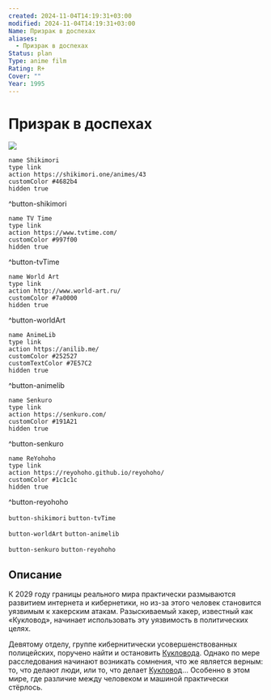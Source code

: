 ```yaml
---
created: 2024-11-04T14:19:31+03:00
modified: 2024-11-04T14:19:31+03:00
Name: Призрак в доспехах
aliases:
  - Призрак в доспехах
Status: plan
Type: anime film
Rating: R+
Cover: ""
Year: 1995
---
```


# Призрак в доспехах

![](https://nyaa.shikimori.one/uploads/poster/animes/43/0acf43512a36deb58bda4dd40d326ff0.jpeg)

```button
name Shikimori
type link
action https://shikimori.one/animes/43
customColor #4682b4
hidden true
```
^button-shikimori

```button
name TV Time
type link
action https://www.tvtime.com/
customColor #997f00
hidden true
```
^button-tvTime

```button
name World Art
type link
action http://www.world-art.ru/
customColor #7a0000
hidden true
```
^button-worldArt

```button
name AnimeLib
type link
action https://anilib.me/
customColor #252527
customTextColor #7E57C2
hidden true
```
^button-animelib

```button
name Senkuro
type link
action https://senkuro.com/
customColor #191A21
hidden true
```
^button-senkuro

```button
name ReYohoho
type link
action https://reyohoho.github.io/reyohoho/
customColor #1c1c1c
hidden true
```
^button-reyohoho

`button-shikimori` `button-tvTime`

`button-worldArt` `button-animelib`

`button-senkuro` `button-reyohoho`

## Описание

К 2029 году границы реального мира практически размываются развитием интернета и кибернетики, но из-за этого человек становится уязвимым к хакерским атакам. Разыскиваемый хакер, известный как «Кукловод», начинает использовать эту уязвимость в политических целях.

Девятому отделу, группе кибернитически усовершенствованных полицейских, поручено найти и остановить [Кукловода](https://shikimori.one/characters/18516-project-2501). Однако по мере расследования начинают возникать сомнения, что же является верным: то, что делают люди, или то, что делает [Кукловод](https://shikimori.one/characters/18516-project-2501)... Особенно в этом мире, где различие между человеком и машиной практически стёрлось.
